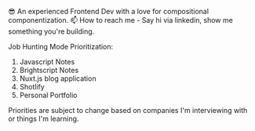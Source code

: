😎 An experienced Frontend Dev with a love for compositional componentization.
📫 How to reach me - Say hi via linkedin, show me something you're building.

Job Hunting Mode Prioritization:
1. Javascript Notes
2. Brightscript Notes
3. Nuxt.js blog application
4. Shotlify
5. Personal Portfolio

Priorities are subject to change based on companies I'm interviewing with or things I'm learning.
<!---
ClarkGH/ClarkGH is a ✨ special ✨ repository because its `README.md` (this file) appears on your GitHub profile.
You can click the Preview link to take a look at your changes.
--->
